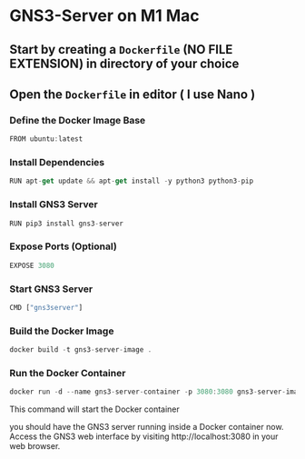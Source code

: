 # GNS3-Server on M1 Mac

## Start by creating a `Dockerfile` (NO FILE EXTENSION) in directory of your choice 

## Open the `Dockerfile` in editor ( I use Nano ) 


### Define the Docker Image Base 
```js
FROM ubuntu:latest
```

### Install Dependencies
```js
RUN apt-get update && apt-get install -y python3 python3-pip
```

### Install GNS3 Server
```js
RUN pip3 install gns3-server
```

### Expose Ports (Optional)
```js
EXPOSE 3080
```

### Start GNS3 Server
```js
CMD ["gns3server"]
```

### Build the Docker Image
```js
docker build -t gns3-server-image .
```

### Run the Docker Container
```js
docker run -d --name gns3-server-container -p 3080:3080 gns3-server-image
```
This command will start the Docker container

you should have the GNS3 server running inside a Docker container now. 
Access the GNS3 web interface by visiting http://localhost:3080 in your web browser.